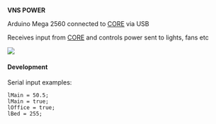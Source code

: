 **VNS POWER**

Arduino Mega 2560 connected to [CORE](../CORE) via USB

Receives input from [CORE](../CORE) and controls power sent to lights, fans etc

<img src='https://raw.githubusercontent.com/kormyen/VNS/master/POWER/000.jpg'>

#### Development

Serial input examples:
```
lMain = 50.5;
lMain = true;
lOffice = true;
lBed = 255;
```
